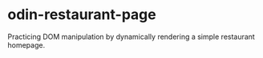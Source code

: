 # odin-restaurant-page
Practicing DOM manipulation by dynamically rendering a simple restaurant homepage.

